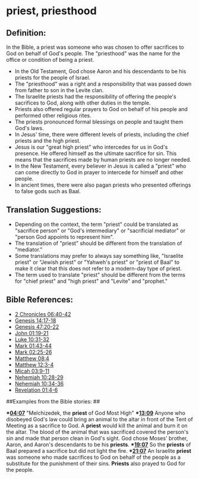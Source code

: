 # priest, priesthood #

## Definition: ##

In the Bible, a priest was someone who was chosen to offer sacrifices to God on behalf of God's people. The "priesthood" was the name for the office or condition of being a priest.

* In the Old Testament, God chose Aaron and his descendants to be his priests for the people of Israel.
* The "priesthood" was a right and a responsibility that was passed down from father to son in the Levite clan.
* The Israelite priests had the responsibility of offering the people's sacrifices to God, along with other duties in the temple.
* Priests also offered regular prayers to God on behalf of his people and performed other religious rites.
* The priests pronounced formal blessings on people and taught them God's laws.
* In Jesus' time, there were different levels of priests, including the chief priests and the high priest.
* Jesus is our "great high priest" who intercedes for us in God's presence. He offered himself as the ultimate sacrifice for sin. This means that the sacrifices made by human priests are no longer needed.
* In the New Testament, every believer in Jesus is called a "priest" who can come directly to God in prayer to intercede for himself and other people.
* In ancient times, there were also pagan priests who presented offerings to false gods such as Baal.

## Translation Suggestions: ##

* Depending on the context, the term "priest" could be translated as "sacrifice person" or "God's intermediary" or "sacrificial mediator" or "person God appoints to represent him".
* The translation of "priest" should be different from the translation of "mediator."
* Some translations may prefer to always say something like, "Israelite priest" or "Jewish priest" or "Yahweh's priest" or "priest of Baal" to make it clear that this does not refer to a modern-day type of priest.
* The term used to translate "priest" should be different from the terms for "chief priest" and "high priest" and "Levite" and "prophet."



## Bible References: ##

* [2 Chronicles 06:40-42](en/tn/2ch/help/06/40)
* [Genesis 14:17-18](en/tn/gen/help/14/17)
* [Genesis 47:20-22](en/tn/gen/help/47/20)
* [John 01:19-21](en/tn/jhn/help/01/19)
* [Luke 10:31-32](en/tn/luk/help/10/31)
* [Mark 01:43-44](en/tn/mrk/help/01/43)
* [Mark 02:25-26](en/tn/mrk/help/02/25)
* [Matthew 08:4](en/tn/mat/help/08/04)
* [Matthew 12:3-4](en/tn/mat/help/12/03)
* [Micah 03:9-11](en/tn/mic/help/03/09)
* [Nehemiah 10:28-29](en/tn/neh/help/10/28)
* [Nehemiah 10:34-36](en/tn/neh/help/10/34)
* [Revelation 01:4-6](en/tn/rev/help/01/04)

##Examples from the Bible stories: ##

  __*[04:07](en/tn/obs/help/04/07)__ "Melchizedek, the __priest__ of God Most High"
  __*[13:09](en/tn/obs/help/13/09)__ Anyone who disobeyed God's law could bring an animal to the altar in front of the Tent of Meeting as a sacrifice to God. A __priest__ would kill the animal and burn it on the altar. The blood of the animal that was sacrificed covered the person's sin and made that person clean in God's sight. God chose Moses' brother, Aaron, and Aaron's descendants to be his __priests__.
  __*[19:07](en/tn/obs/help/19/07)__ So the __priests__ of Baal prepared a sacrifice but did not light the fire.
  __*[21:07](en/tn/obs/help/21/07)__ An Israelite __priest__ was someone who made sacrifices to God on behalf of the people as a substitute for the punishment of their sins. __Priests__ also prayed to God for the people.